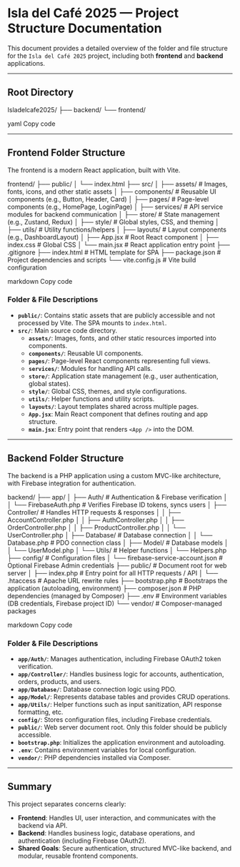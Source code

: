 # Isla del Café 2025 — Project Structure Documentation

This document provides a detailed overview of the folder and file structure for the `Isla del Café 2025` project, including both **frontend** and **backend** applications.

---

## Root Directory

Isladelcafe2025/
├── backend/
└── frontend/

yaml
Copy code

---

## Frontend Folder Structure

The frontend is a modern React application, built with Vite.

frontend/
├── public/
│ └── index.html
├── src/
│ ├── assets/ # Images, fonts, icons, and other static assets
│ ├── components/ # Reusable UI components (e.g., Button, Header, Card)
│ ├── pages/ # Page-level components (e.g., HomePage, LoginPage)
│ ├── services/ # API service modules for backend communication
│ ├── store/ # State management (e.g., Zustand, Redux)
│ ├── style/ # Global styles, CSS, and theming
│ ├── utils/ # Utility functions/helpers
│ ├── layouts/ # Layout components (e.g., DashboardLayout)
│ ├── App.jsx # Root React component
│ ├── index.css # Global CSS
│ └── main.jsx # React application entry point
├── .gitignore
├── index.html # HTML template for SPA
├── package.json # Project dependencies and scripts
└── vite.config.js # Vite build configuration

markdown
Copy code

### Folder & File Descriptions

* **`public/`**: Contains static assets that are publicly accessible and not processed by Vite. The SPA mounts to `index.html`.
* **`src/`**: Main source code directory.
  * **`assets/`**: Images, fonts, and other static resources imported into components.
  * **`components/`**: Reusable UI components.
  * **`pages/`**: Page-level React components representing full views.
  * **`services/`**: Modules for handling API calls.
  * **`store/`**: Application state management (e.g., user authentication, global states).
  * **`style/`**: Global CSS, themes, and style configurations.
  * **`utils/`**: Helper functions and utility scripts.
  * **`layouts/`**: Layout templates shared across multiple pages.
  * **`App.jsx`**: Main React component that defines routing and app structure.
  * **`main.jsx`**: Entry point that renders `<App />` into the DOM.

---

## Backend Folder Structure

The backend is a PHP application using a custom MVC-like architecture, with Firebase integration for authentication.

backend/
├── app/
│ ├── Auth/ # Authentication & Firebase verification
│ │ └── FirebaseAuth.php # Verifies Firebase ID tokens, syncs users
│ ├── Controller/ # Handles HTTP requests & responses
│ │ ├── AccountController.php
│ │ ├── AuthController.php
│ │ ├── OrderController.php
│ │ ├── ProductController.php
│ │ └── UserController.php
│ ├── Database/ # Database connection
│ │ └── Database.php # PDO connection class
│ ├── Model/ # Database models
│ │ └── UserModel.php
│ └── Utils/ # Helper functions
│ └── Helpers.php
├── config/ # Configuration files
│ └── firebase-service-account.json # Optional Firebase Admin credentials
├── public/ # Document root for web server
│ ├── index.php # Entry point for all HTTP requests / API
│ └── .htaccess # Apache URL rewrite rules
├── bootstrap.php # Bootstraps the application (autoloading, environment)
├── composer.json # PHP dependencies (managed by Composer)
├── .env # Environment variables (DB credentials, Firebase project ID)
└── vendor/ # Composer-managed packages

markdown
Copy code

### Folder & File Descriptions

* **`app/Auth/`**: Manages authentication, including Firebase OAuth2 token verification.
* **`app/Controller/`**: Handles business logic for accounts, authentication, orders, products, and users.
* **`app/Database/`**: Database connection logic using PDO.
* **`app/Model/`**: Represents database tables and provides CRUD operations.
* **`app/Utils/`**: Helper functions such as input sanitization, API response formatting, etc.
* **`config/`**: Stores configuration files, including Firebase credentials.
* **`public/`**: Web server document root. Only this folder should be publicly accessible.
* **`bootstrap.php`**: Initializes the application environment and autoloading.
* **`.env`**: Contains environment variables for local configuration.
* **`vendor/`**: PHP dependencies installed via Composer.

---

## Summary

This project separates concerns clearly:

* **Frontend**: Handles UI, user interaction, and communicates with the backend via API.
* **Backend**: Handles business logic, database operations, and authentication (including Firebase OAuth2).
* **Shared Goals**: Secure authentication, structured MVC-like backend, and modular, reusable frontend components.
